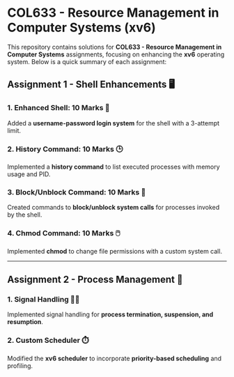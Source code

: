 # COL633 - Resource Management in Computer Systems (xv6)

This repository contains solutions for **COL633 - Resource Management in Computer Systems** assignments, focusing on enhancing the **xv6** operating system. Below is a quick summary of each assignment:

## Assignment 1 - Shell Enhancements 🖥️

### 1. Enhanced Shell: 10 Marks 🔐

Added a **username-password login system** for the shell with a 3-attempt limit.

### 2. History Command: 10 Marks 🕒

Implemented a **history command** to list executed processes with memory usage and PID.

### 3. Block/Unblock Command: 10 Marks 🛑

Created commands to **block/unblock system calls** for processes invoked by the shell.

### 4. Chmod Command: 10 Marks 🖱️

Implemented **chmod** to change file permissions with a custom system call.

---

## Assignment 2 - Process Management 🔧

### 1. Signal Handling 🛑💥

Implemented signal handling for **process termination, suspension, and resumption**.

### 2. Custom Scheduler ⏱️

Modified the **xv6 scheduler** to incorporate **priority-based scheduling** and profiling.
